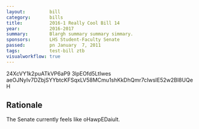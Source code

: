 ```yaml
---
layout:         bill
category:       bills
title:          2016-1 Really Cool Bill 14
year:           2016-2017
summary:        Blargh summary summary simmary.
sponsors:       LHS Student-Faculty Senate
passed:         pn January  7, 2011
tags:           test-bill ztb
visualworkflow: true
---
```



24XcVY1k2puATkVP6aP9 3lpEOfd5LtIwes aeOJNyIv7DZbjSYYbtcKFSqxLV58MCmu1shKkDhQmr7cIwsIE52w2Bl8UQeH 




Rationale
---------
The Senate currently feels like oHawpEDaiult.
